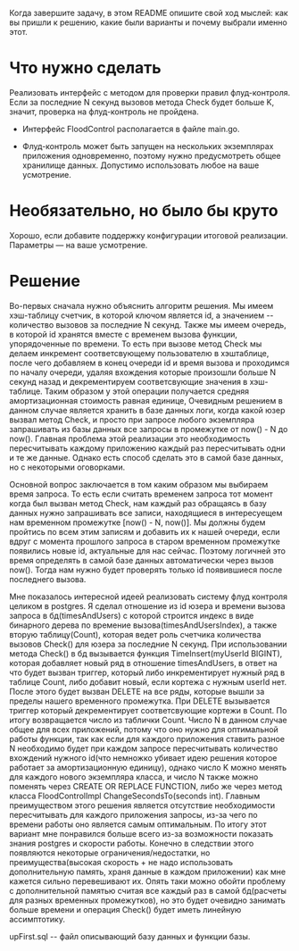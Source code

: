 Когда завершите задачу, в этом README опишите свой ход мыслей: как вы пришли к решению, какие были варианты и почему выбрали именно этот. 

# Что нужно сделать

Реализовать интерфейс с методом для проверки правил флуд-контроля. Если за последние N секунд вызовов метода Check будет больше K, значит, проверка на флуд-контроль не пройдена.

- Интерфейс FloodControl располагается в файле main.go.

- Флуд-контроль может быть запущен на нескольких экземплярах приложения одновременно, поэтому нужно предусмотреть общее хранилище данных. Допустимо использовать любое на ваше усмотрение. 

# Необязательно, но было бы круто

Хорошо, если добавите поддержку конфигурации итоговой реализации. Параметры — на ваше усмотрение.

# Решение

Во-первых сначала нужно объяснить алгоритм решения. Мы имеем хэш-таблицу счетчик, в которой ключом является 
id, а значением -- количество вызовов за последние N секунд. Также мы имеем очередь, в которой id хранятся
вместе с временем вызова функции, упорядоченные по времени. То есть при вызове метод Check мы делаем инкремент
соответсвующему пользователю в хэштаблице, после чего добавляем в конец очереди id и время вызова и проходимся 
по началу очереди, удаляя вхождения которые произошли больше N секунд назад и декрементируем соответсвующие
значения в хэш-таблице. Таким образом у этой операции получается средняя амортизационная стоимость равная единице, 
Очевидным решением в данном случае является хранить в базе данных логи, когда какой юзер вызвал метод 
Check, и просто при запросе любого экземпляра запрашивать из базы данных все запросы в 
промежутке от now() - N до now(). Главная проблема этой реализации это необходимость пересчитывать каждому
приложению каждый раз пересчитывать одни и те же данные. Однако есть способ сделать это в самой базе данных,
но с некоторыми оговорками.

Основной вопрос заключается в том каким образом мы выбираем время запроса. То есть если считать временем запроса
тот момент когда был вызван метод Check, нам каждый раз обращаясь в базу данных нужно запрашивать все записи, 
находящиеся в интересуещем нам временном промежутке [now() - N, now()]. Мы должны будем пройтись по всем этим записям и 
добавить их к нашей очереди, если вдруг с момента прошлого запроса в старом временном промежутке появились новые id, 
актуальные для нас сейчас. Поэтому логичней это время определять в самой базе данных автоматически через вызов now().
Тогда нам нужно будет проверять только id появившиеся после последнего вызова.

Мне показалось интересной идеей реализовать систему флуд контроля целиком в postgres. 
Я сделал отношение из id юзера и времени вызова запроса в бд(timesAndUsers) с которой строится индекс в виде бинарного дерева по времение вызова(timesAndUsersIndex), 
а также вторую таблицу(Count), которая ведет роль счетчика количества вызовов Check() для юзера за последние 
N секунд. При использовании метода Check() в бд вызывается функция TimeInsert(myUserId BIGINT), которая добавляет новый ряд
в отношение timesAndUsers, в ответ на что будет вызван триггер, который либо инкрементирует нужный ряд в таблице Count, 
либо добавит новый, если кортежа с нужным userId нет. После этого будет вызван DELETE на все ряды, которые вышли за пределы нашего временного промежутка.
При DELETE вызывается триггер который декрементирует соответсвующие кортежи в Count. По итогу возвращается число из таблички Count.
Число N в данном случае общее для всех приложений, потому что оно нужно для оптимальной работы
функции, так как если для каждого приложения ставить разное N необходимо будет при каждом запросе пересчитывать
количество вхождений нужного id(что немножко убивает идею решения которое работает за амортизационную единицу),
однако число K можно менять для каждого нового экземпляра класса, и число N также можно поменять через 
CREATE OR REPLACE FUNCTION, либо же через метод класса FloodControlImpl ChangeSecondsTo(seconds int). 
Главным преимуществом этого решения является отсутствие необходимости пересчитывать для каждого приложения запросы, 
из-за чего по времени работы оно является самым оптимальным. По итогу этот вариант мне понравился больше всего из-за возможности 
показать знания postgres и скорости работы. Конечно в следствии этого появляются некоторые ограничения/недостатки, 
но преимущества(высокая скорость + не надо использовать дополнительную память, храня данные в каждом приложении)
как мне кажется сильно перевешивают их. Опять таки можно обойти проблему с дополнительной памятью считая
все каждый раз в самой бд(расчеты для разных временных промежутков), но это будет очевидно занимать больше времени и операция Check() будет иметь линейную ассимптотику.

upFirst.sql -- файл описывающий базу данных и функции базы.
